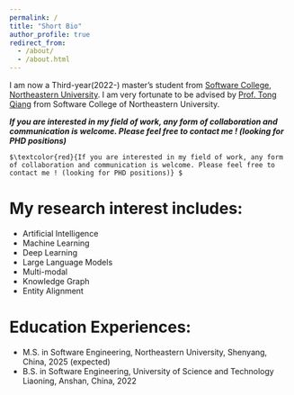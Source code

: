 ```yaml
---
permalink: /
title: "Short Bio"
author_profile: true
redirect_from: 
  - /about/
  - /about.html
---
```


I am now a Third-year(2022-) master’s student from [Software College](http://sc.neu.edu.cn/english/mainm.htm), [Northeastern University](https://www.neu.edu.cn/). I am very fortunate to be advised by [Prof. Tong Qiang](http://faculty.neu.edu.cn/tongq/en/index.htm) from Software College of Northeastern University. 

***If you are interested in my field of work, any form of collaboration and communication is welcome. Please feel free to contact me ! (looking for PHD positions)*** 

```
$\textcolor{red}{If you are interested in my field of work, any form of collaboration and communication is welcome. Please feel free to contact me ! (looking for PHD positions)} $
```

# My research interest includes:

- Artificial Intelligence
- Machine Learning
- Deep Learning
- Large Language Models
- Multi-modal
- Knowledge Graph
- Entity Alignment

# Education Experiences:

- M.S. in Software Engineering, Northeastern University, Shenyang, China, 2025 (expected)
- B.S. in Software Engineering, University of Science and Technology Liaoning, Anshan, China, 2022